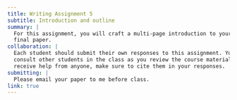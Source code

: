 ```yaml
---
title: Writing Assignment 5
subtitle: Introduction and outline
summary: |
  For this assignment, you will craft a multi-page introduction to your
  final paper.
collaboration: |
  Each student should submit their own responses to this assignment. You may
  consult other students in the class as you review the course materials. If you
  receive help from anyone, make sure to cite them in your responses. 
submitting: |
  Please email your paper to me before class.
link: true
---
```

